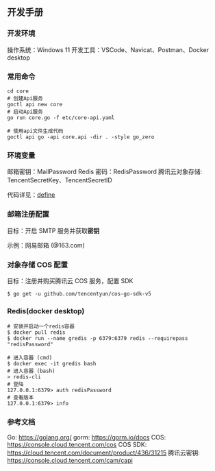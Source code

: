 ## 开发手册

### 开发环境

操作系统：Windows 11
开发工具：VSCode、Navicat、Postman、Docker desktop

### 常用命令

```shell
cd core
# 创建Api服务
goctl api new core
# 启动Api服务
go run core.go -f etc/core-api.yaml

# 使用api文件生成代码
goctl api go -api core.api -dir . -style go_zero
```

### 环境变量

邮箱密钥：MailPassword
Redis 密码：RedisPassword
腾讯云对象存储: TencentSecretKey、TencentSecretID

代码详见：[define](/core/define/define.go)

### 邮箱注册配置

目标：开启 SMTP 服务并获取**密钥**

示例：网易邮箱 (@163.com)

### 对象存储 COS 配置

目标：注册并购买腾讯云 COS 服务，配置 SDK

```shell
$ go get -u github.com/tencentyun/cos-go-sdk-v5
```

### Redis(docker desktop)

```shell
# 安装并启动一个redis容器
$ docker pull redis
$ docker run --name gredis -p 6379:6379 redis --requirepass "redisPassword"

# 进入容器 (cmd)
$ docker exec -it gredis bash
# 进入容器 (bash)
> redis-cli
# 登陆
127.0.0.1:6379> auth redisPassword
# 查看版本
127.0.0.1:6379> info

```

### 参考文档

Go: https://golang.org/
gorm: https://gorm.io/docs
COS: https://console.cloud.tencent.com/cos
COS SDK: https://cloud.tencent.com/document/product/436/31215
腾讯云密钥: https://console.cloud.tencent.com/cam/capi
